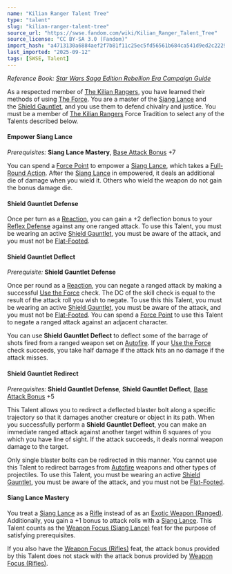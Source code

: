 ```yaml
---
name: "Kilian Ranger Talent Tree"
type: "talent"
slug: "kilian-ranger-talent-tree"
source_url: "https://swse.fandom.com/wiki/Kilian_Ranger_Talent_Tree"
source_license: "CC BY-SA 3.0 (Fandom)"
import_hash: "a4713130a6884aef2f7b81f11c25ec5fd56561b684ca541d9ed2c22298116cca"
last_imported: "2025-09-12"
tags: [SWSE, Talent]
---
```

*Reference Book: [Star Wars Saga Edition Rebellion Era Campaign Guide](https://swse.fandom.com/wiki/Star_Wars_Saga_Edition_Rebellion_Era_Campaign_Guide)*

As a respected member of [The Kilian Rangers](https://swse.fandom.com/wiki/The_Kilian_Rangers), you have learned their methods of using [The Force](https://swse.fandom.com/wiki/The_Force). You are a master of the [Siang Lance](https://swse.fandom.com/wiki/Siang_Lance) and the [Shield Gauntlet](https://swse.fandom.com/wiki/Shield_Gauntlet), and you use them to defend chivalry and justice. You must be a member of [The Kilian Rangers](https://swse.fandom.com/wiki/The_Kilian_Rangers) Force Tradition to select any of the Talents described below.

#### **Empower Siang Lance**
*Prerequisites:* **Siang Lance Mastery**, [Base Attack Bonus](https://swse.fandom.com/wiki/Base_Attack_Bonus) +7

You can spend a [Force Point](https://swse.fandom.com/wiki/Force_Point) to empower a [Siang Lance](https://swse.fandom.com/wiki/Siang_Lance), which takes a [Full-Round Action](https://swse.fandom.com/wiki/Full-Round_Action). After the [Siang Lance](https://swse.fandom.com/wiki/Siang_Lance) in empowered, it deals an additional die of damage when you wield it. Others who wield the weapon do not gain the bonus damage die.

#### **Shield Gauntlet Defense**
Once per turn as a [Reaction](https://swse.fandom.com/wiki/Reaction), you can gain a +2 deflection bonus to your [Reflex Defense](https://swse.fandom.com/wiki/Reflex_Defense) against any one ranged attack. To use this Talent, you must be wearing an active [Shield Gauntlet](https://swse.fandom.com/wiki/Shield_Gauntlet), you must be aware of the attack, and you must not be [Flat-Footed](https://swse.fandom.com/wiki/Flat-Footed).

#### **Shield Gauntlet Deflect**
*Prerequisite:* **Shield Gauntlet Defense**

Once per round as a [Reaction](https://swse.fandom.com/wiki/Reaction), you can negate a ranged attack by making a successful [Use the Force](https://swse.fandom.com/wiki/Use_the_Force) check. The DC of the skill check is equal to the result of the attack roll you wish to negate. To use this this Talent, you must be wearing an active [Shield Gauntlet](https://swse.fandom.com/wiki/Shield_Gauntlet), you must be aware of the attack, and you must not be [Flat-Footed](https://swse.fandom.com/wiki/Flat-Footed). You can spend a [Force Point](https://swse.fandom.com/wiki/Force_Point) to use this Talent to negate a ranged attack against an adjacent character.

You can use **Shield Gauntlet Deflect** to deflect some of the barrage of shots fired from a ranged weapon set on [Autofire](https://swse.fandom.com/wiki/Autofire). If your [Use the Force](https://swse.fandom.com/wiki/Use_the_Force) check succeeds, you take half damage if the attack hits an no damage if the attack misses.

#### **Shield Gauntlet Redirect**
*Prerequisites:* **Shield Gauntlet Defense**, **Shield Gauntlet Deflect**, [Base Attack Bonus](https://swse.fandom.com/wiki/Base_Attack_Bonus) +5

This Talent allows you to redirect a deflected blaster bolt along a specific trajectory so that it damages another creature or object in its path. When you successfully perform a **Shield Gauntlet Deflect**, you can make an immediate ranged attack against another target within 6 squares of you which you have line of sight. If the attack succeeds, it deals normal weapon damage to the target.

Only single blaster bolts can be redirected in this manner. You cannot use this Talent to redirect barrages from [Autofire](https://swse.fandom.com/wiki/Autofire) weapons and other types of projectiles. To use this Talent, you must be wearing an active [Shield Gauntlet](https://swse.fandom.com/wiki/Shield_Gauntlet), you must be aware of the attack, and you must not be [Flat-Footed](https://swse.fandom.com/wiki/Flat-Footed).

#### **Siang Lance Mastery**
You treat a [Siang Lance](https://swse.fandom.com/wiki/Siang_Lance) as a [Rifle](https://swse.fandom.com/wiki/Rifle) instead of as an [Exotic Weapon (Ranged)](https://swse.fandom.com/wiki/Exotic_Weapon_(Ranged)). Additionally, you gain a +1 bonus to attack rolls with a [Siang Lance](https://swse.fandom.com/wiki/Siang_Lance). This Talent counts as the [Weapon Focus (Siang Lance)](https://swse.fandom.com/wiki/Weapon_Focus_(Siang_Lance)) feat for the purpose of satisfying prerequisites.

If you also have the [Weapon Focus (Rifles)](https://swse.fandom.com/wiki/Weapon_Focus_(Rifles)) feat, the attack bonus provided by this Talent does not stack with the attack bonus provided by [Weapon Focus (Rifles)](https://swse.fandom.com/wiki/Weapon_Focus_(Rifles)).